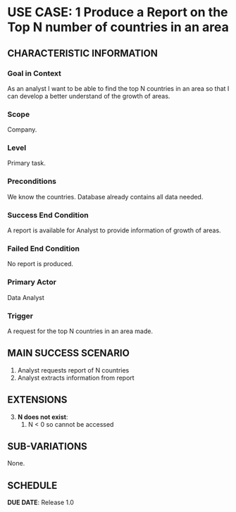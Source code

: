 # USE CASE: 1 Produce a Report on the Top N number of countries in an area

## CHARACTERISTIC INFORMATION

### Goal in Context

As an analyst I want to be able to find the top N countries in an area so that I can develop a better understand of the growth of areas.

### Scope

Company.

### Level

Primary task.

### Preconditions

We know the countries. Database already contains all data needed.

### Success End Condition

A report is available for Analyst to provide information of growth of areas.

### Failed End Condition

No report is produced.

### Primary Actor

Data Analyst

### Trigger

A request for the top N countries in an area made.

## MAIN SUCCESS SCENARIO

1. Analyst requests report of N countries
2. Analyst extracts information from report

## EXTENSIONS

3. **N does not exist**:
    1. N < 0 so cannot be accessed

## SUB-VARIATIONS

None.

## SCHEDULE

**DUE DATE**: Release 1.0